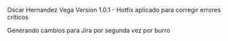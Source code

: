 Oscar Hernandez Vega Version 1.0.1 - Hotfix aplicado para corregir errores críticos

Generando cambios para Jira por segunda vez por burro

